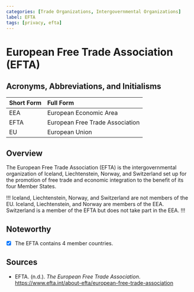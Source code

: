 ```yaml
---
categories: [Trade Organizations, Intergovernmental Organizations]
label: EFTA
tags: [privacy, efta]
---
```


# European Free Trade Association (EFTA)

## Acronyms, Abbreviations, and Initialisms

Short Form | Full Form
:--- | :---
EEA | European Economic Area
EFTA | European Free Trade Association
EU | European Union

## Overview

The European Free Trade Association (EFTA) is the intergovernmental organization of Iceland, Liechtenstein, Norway, and Switzerland set up for the promotion of free trade and economic integration to the benefit of its four Member States.

!!!
Iceland, Liechtenstein, Norway, and Switzerland are not members of the EU. Iceland, Liechtenstein, and Norway are members of the EEA. Switzerland is a member of the EFTA but does not take part in the EEA.
!!!

## Noteworthy

- [x] The EFTA contains 4 member countries.

## Sources

- EFTA. (n.d.). *The European Free Trade Association*. https://www.efta.int/about-efta/european-free-trade-association